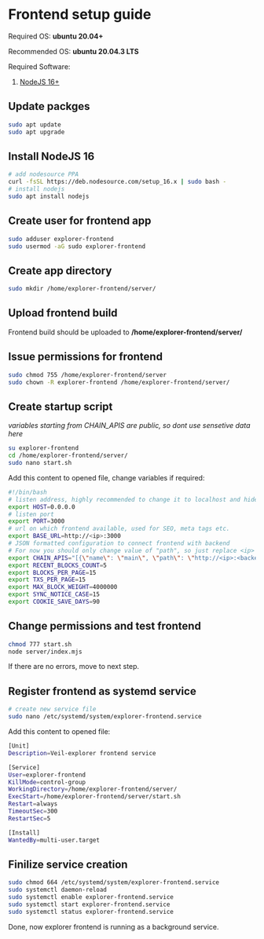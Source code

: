 # Frontend setup guide

Required OS: **ubuntu 20.04+**

Recommended OS: **ubuntu 20.04.3 LTS**

Required Software:
1. [NodeJS 16+](https://nodejs.org/en/)

## Update packges
```bash
sudo apt update
sudo apt upgrade
```

## Install NodeJS 16
```bash
# add nodesource PPA
curl -fsSL https://deb.nodesource.com/setup_16.x | sudo bash -
# install nodejs
sudo apt install nodejs
```

## Create user for frontend app
```bash
sudo adduser explorer-frontend
sudo usermod -aG sudo explorer-frontend
```

## Create app directory
```bash
sudo mkdir /home/explorer-frontend/server/
```

## Upload frontend build
Frontend build should be uploaded to **/home/explorer-frontend/server/**

## Issue permissions for frontend
```bash
sudo chmod 755 /home/explorer-frontend/server
sudo chown -R explorer-frontend /home/explorer-frontend/server/
```

## Create startup script
*variables starting from CHAIN_APIS are public, so dont use sensetive data here*
```bash
su explorer-frontend
cd /home/explorer-frontend/server/
sudo nano start.sh
```
Add this content to opened file, change variables if required:
```bash
#!/bin/bash
# listen address, highly recommended to change it to localhost and hide nuxt server behind nginx proxy for example
export HOST=0.0.0.0
# listen port
export PORT=3000
# url on which frontend available, used for SEO, meta tags etc.
export BASE_URL=http://<ip>:3000
# JSON formatted configuration to connect frontend with backend
# For now you should only change value of "path", so just replace <ip> and <backend_port>
export CHAIN_APIS="[{\"name\": \"main\", \"path\": \"http://<ip>:<backend_port>/api\"}]"
export RECENT_BLOCKS_COUNT=5
export BLOCKS_PER_PAGE=15
export TXS_PER_PAGE=15
export MAX_BLOCK_WEIGHT=4000000
export SYNC_NOTICE_CASE=15
export COOKIE_SAVE_DAYS=90
```

## Change permissions and test frontend
```bash
chmod 777 start.sh
node server/index.mjs
```
If there are no errors, move to next step.

## Register frontend as systemd service
```bash
# create new service file
sudo nano /etc/systemd/system/explorer-frontend.service
```

Add this content to opened file:
```bash
[Unit]
Description=Veil-explorer frontend service

[Service]
User=explorer-frontend
KillMode=control-group
WorkingDirectory=/home/explorer-frontend/server/
ExecStart=/home/explorer-frontend/server/start.sh
Restart=always
TimeoutSec=300
RestartSec=5

[Install]
WantedBy=multi-user.target
```

## Finilize service creation
```bash
sudo chmod 664 /etc/systemd/system/explorer-frontend.service
sudo systemctl daemon-reload
sudo systemctl enable explorer-frontend.service
sudo systemctl start explorer-frontend.service
sudo systemctl status explorer-frontend.service
```

Done, now explorer frontend is running as a background service.
